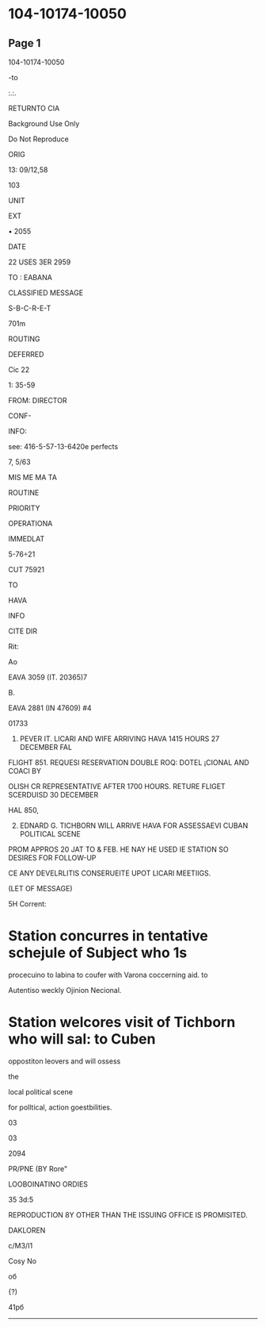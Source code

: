 # 104-10174-10050

## Page 1

104-10174-10050

-to

:.:.

RETURNTO CIA

Background Use Only

Do Not Reproduce

ORIG

13: 09/12,58

103

UNIT

EXT

• 2055

DATE

22 USES 3ER 2959

TO : EABANA

CLASSIFIED MESSAGE

S-B-C-R-E-T

701m

ROUTING

DEFERRED

Cic 22

1: 35-59

FROM: DIRECTOR

CONF-

INFO:

see: 416-5-57-13-6420e perfects

7, 5/63

MIS ME MA TA

ROUTINE

PRIORITY

OPERATIONA

IMMEDLAT

5-76÷21

CUT 75921

TO

HAVA

INFO

CITE DIR

Rit:

Ao

EAVA 3059 (IT. 20365)7

B.

EAVA 2881 (IN 47609) #4

01733

1. PEVER IT. LICARI AND WIFE ARRIVING HAVA 1415 HOURS 27 DECEMBER FAL

FLIGHT 851. REQUESI RESERVATION DOUBLE ROQ: DOTEL ¡CIONAL AND COACI BY

OLISH CR REPRESENTATIVE AFTER 1700 HOURS. RETURE FLIGET SCERDUISD 30 DECEMBER

HAL 850,

2. EDNARD G. TICHBORN WILL ARRIVE HAVA FOR ASSESSAEVI CUBAN POLITICAL SCENE

PROM APPROS 20 JAT TO & FEB. HE NAY HE USED IE STATION SO DESIRES FOR FOLLOW-UP

CE ANY DEVELRLITIS CONSERUEITE UPOT LICARI MEETIIGS.

(LET OF MESSAGE)

5H Corrent:

# Station concurres in tentative schejule of Subject who 1s

procecuino to labina to coufer with Varona coccerning aid. to

Autentiso weckly Ojinion Necional.

# Station welcores visit of Tichborn who will sal: to Cuben

oppostiton leovers and will ossess

the

local political scene

for polltical, action goestbilities.

03

03

2094

PR/PNE (BY Rore"

LOOBOINATINO ORDIES

35 3d:5

REPRODUCTION 8Y OTHER THAN THE ISSUING OFFICE IS PROMISITED.

DAKLOREN

c/M3/I1

Cosy No

об

{?)

41pб

---

